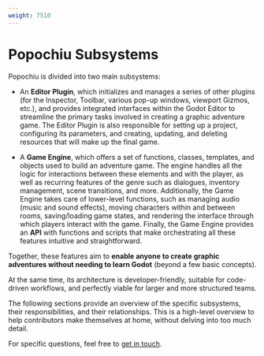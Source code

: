```yaml
---
weight: 7510
---
```


# Popochiu Subsystems

Popochiu is divided into two main subsystems:

- An **Editor Plugin**, which initializes and manages a series of other plugins (for the Inspector, Toolbar, various pop-up windows, viewport Gizmos, etc.), and provides integrated interfaces within the Godot Editor to streamline the primary tasks involved in creating a graphic adventure game. The Editor Plugin is also responsible for setting up a project, configuring its parameters, and creating, updating, and deleting resources that will make up the final game.

- A **Game Engine**, which offers a set of functions, classes, templates, and objects used to build an adventure game. The engine handles all the logic for interactions between these elements and with the player, as well as recurring features of the genre such as dialogues, inventory management, scene transitions, and more. Additionally, the Game Engine takes care of lower-level functions, such as managing audio (music and sound effects), moving characters within and between rooms, saving/loading game states, and rendering the interface through which players interact with the game. Finally, the Game Engine provides an **API** with functions and scripts that make orchestrating all these features intuitive and straightforward.

Together, these features aim to **enable anyone to create graphic adventures without needing to learn Godot** (beyond a few basic concepts).

At the same time, its architecture is developer-friendly, suitable for code-driven workflows, and perfectly viable for larger and more structured teams.

The following sections provide an overview of the specific subsystems, their responsibilities, and their relationships. This is a high-level overview to help contributors make themselves at home, without delving into too much detail.

For specific questions, feel free to [get in touch](../../get-in-touch).
